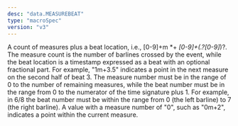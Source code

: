```yaml
---
desc: "data.MEASUREBEAT"
type: "macroSpec"
version: "v3"
---
```


A count of measures plus a beat location, i.e., [0-9]+m *\+ *[0-9]+(\.?[0-9]*)?. The
measure count is the number of barlines crossed by the event, while the beat location
is a
timestamp expressed as a beat with an optional fractional part. For example, "1m+3.5"
indicates a point in the next measure on the second half of beat 3. The measure number
must
be in the range of 0 to the number of remaining measures, while the beat number must
be in
the range from 0 to the numerator of the time signature plus 1. For example, in 6/8
the beat
number must be within the range from 0 (the left barline) to 7 (the right barline).
A value
with a measure number of "0", such as "0m+2", indicates a point within the current
measure.